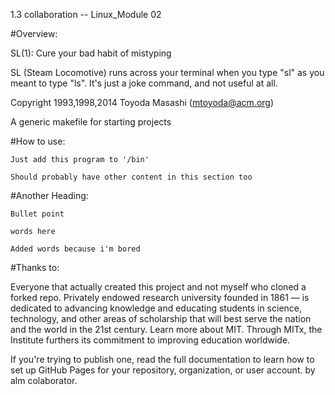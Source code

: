 1.3 collaboration -- Linux_Module 02 

#Overview: 

SL(1): Cure your bad habit of mistyping

SL (Steam Locomotive) runs across your terminal when you type "sl" as
you meant to type "ls". It's just a joke command, and not useful at
all.

Copyright 1993,1998,2014 Toyoda Masashi (mtoyoda@acm.org)

A generic makefile for starting projects

#How to use:

    Just add this program to '/bin'

    Should probably have other content in this section too

#Another Heading:

    Bullet point

    words here

    Added words because i'm bored

#Thanks to:

Everyone that actually created this project and not myself who cloned a forked repo. Privately endowed research university founded in 1861 — is dedicated to advancing knowledge and educating students in science, technology, and other areas of scholarship that will best serve the nation and the world in the 21st century. Learn more about MIT. Through MITx, the Institute furthers its commitment to improving education worldwide.

If you're trying to publish one, read the full documentation to learn how to set up GitHub Pages for your repository, organization, or user account. by alm colaborator.
    		
